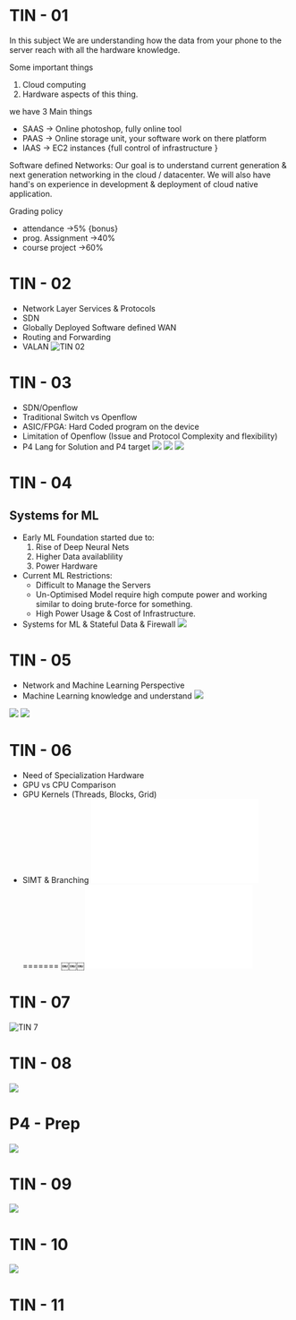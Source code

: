 # TIN - 01
In this subject We are understanding how the data from your phone to the server reach with all the hardware knowledge.

Some important things
1. Cloud computing
2. Hardware aspects of this thing.

 we have 3 Main things
 - SAAS → Online photoshop, fully online tool
 - PAAS → Online storage unit, your software work on there platform
 - IAAS → EC2 instances {full control of infrastructure } 

Software defined Networks:
Our goal is to understand current generation & next generation networking in the cloud / datacenter.
We will also have hand's on experience in development & deployment of cloud native application.

Grading policy
- attendance →5% {bonus}
- prog. Assignment →40%
- course project →60%

# TIN - 02
- Network Layer Services & Protocols
- SDN
- Globally Deployed Software defined WAN
- Routing and Forwarding
- VALAN
![TIN 02](Topics%20in%20networks%20L2.png)

# TIN - 03
- SDN/Openflow
- Traditional Switch vs Openflow
- ASIC/FPGA: Hard Coded program on the device
- Limitation of Openflow (Issue and Protocol Complexity and flexibility)
- P4 Lang for Solution and P4 target
![](Topics%20in%20networks%203.png)
![](Topics%20in%20networks%20p4%20programming.png)
![](Topics%20in%20networks%204%20next.png)

# TIN - 04
## Systems for ML
- Early ML Foundation started due to:
	1. Rise of Deep Neural Nets
	2. Higher Data availablility
	3. Power Hardware
- Current ML Restrictions:
	- Difficult to Manage the Servers
	- Un-Optimised Model require high compute power and working similar to doing brute-force for something.
	- High Power Usage & Cost of Infrastructure.
- Systems for ML & Stateful Data & Firewall
![](Topics%20in%20networks%204.png)

# TIN - 05
- Network and Machine Learning Perspective
- Machine Learning knowledge and understand
![](TIN%20Outline.jpeg)

![](TIN%20Pytorch.jpeg)
![](TIN%20Inference%20training.jpeg)
# TIN - 06

- Need of Specialization Hardware
- GPU vs CPU Comparison
- GPU Kernels (Threads, Blocks, Grid)
- SIMT & Branching
![TIN 6](TIN%206.pdf)
=======
￼￼￼![TIN 6](TIN%206.pdf)

# TIN - 07

![TIN 7](TIN%207.png)

# TIN - 08

![](TIN%208.png)

# P4 - Prep

![](TIN%20p4.png)

# TIN - 09

![](TIN%209.png)

# TIN - 10

![](Topics%20in%20networks%2010.png)

# TIN - 11

